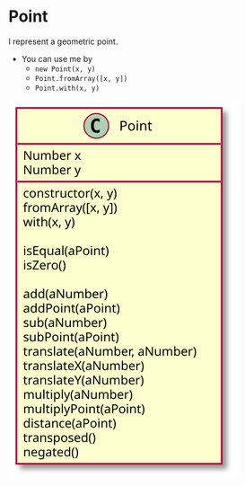 # Point
I represent a geometric point.

- You can use me by 
    - `new Point(x, y)`
    - `Point.fromArray([x, y])`
    - `Point.with(x, y)`

![Class Diagram](./uml/Point.svg)